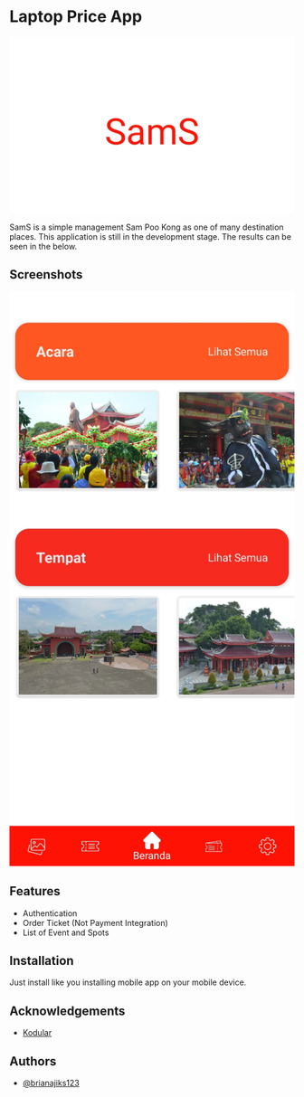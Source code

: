 # Laptop Price App

![Logo](./images/Screenshot_2023-06-03-22-38-08-924-edit_io.makeroid.companion.jpg)

SamS is a simple management Sam Poo Kong as one of many destination places. This application is still in the development stage. The results can be seen in the below.

## Screenshots

![App Screenshot](./images/Screenshot_2023-06-03-22-39-10-637-edit_io.makeroid.companion.jpg)

## Features

- Authentication
- Order Ticket (Not Payment Integration)
- List of Event and Spots

## Installation
Just install like you installing mobile app on your mobile device.

## Acknowledgements

 - [Kodular](https://docs.kodular.io/)

## Authors

- [@brianajiks123](https://www.github.com/brianajiks123)
